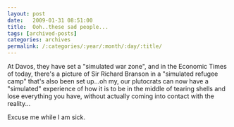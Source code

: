 ```yaml
---
layout: post
date:	2009-01-31 08:51:00
title:  Ooh..these sad people...
tags: [archived-posts]
categories: archives
permalink: /:categories/:year/:month/:day/:title/
---
```

At Davos, they have set a "simulated war zone", and in the Economic Times of today, there's a picture of  Sir Richard Branson in a "simulated refugee camp" that's also been set up...oh my, our plutocrats can now have a "simulated" experience of how it is to be in the middle of tearing shells and lose everything you have, without actually coming into contact with the reality...


Excuse me while I am sick.
